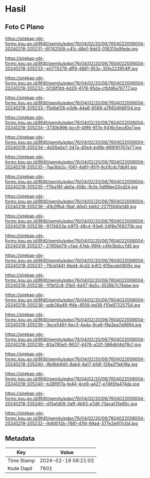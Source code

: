 # Hasil

## Foto C Plano

https://sirekap-obj-formc.kpu.go.id/8fd0/pemilu/pdpr/76/04/02/20/06/7604022006004-20240218-205231--6f742509-c41c-48e1-9dd3-018313e9fede.jpg

https://sirekap-obj-formc.kpu.go.id/8fd0/pemilu/pdpr/76/04/02/20/06/7604022006004-20240218-205233--e0770278-dff9-4881-953c-35fe223954ff.jpg

https://sirekap-obj-formc.kpu.go.id/8fd0/pemilu/pdpr/76/04/02/20/06/7604022006004-20240218-205233--5f26f5fd-4d29-4178-95da-cfbfd6a76777.jpg

https://sirekap-obj-formc.kpu.go.id/8fd0/pemilu/pdpr/76/04/02/20/06/7604022006004-20240218-205233--f5e6af28-e3db-44a6-8589-a76624fd8104.jpg

https://sirekap-obj-formc.kpu.go.id/8fd0/pemilu/pdpr/76/04/02/20/06/7604022006004-20240218-205234--3730b996-bcc9-49f6-817e-9416c5ecd0e7.jpg

https://sirekap-obj-formc.kpu.go.id/8fd0/pemilu/pdpr/76/04/02/20/06/7604022006004-20240218-205234--4d26a0e7-347a-40e4-b49b-689f91767a77.jpg

https://sirekap-obj-formc.kpu.go.id/8fd0/pemilu/pdpr/76/04/02/20/06/7604022006004-20240218-205235--7aa3bb2c-1061-4d61-951f-9c0fcdc7db91.jpg

https://sirekap-obj-formc.kpu.go.id/8fd0/pemilu/pdpr/76/04/02/20/06/7604022006004-20240218-205235--f11ba18f-ab0a-458c-9cfa-5d99ee33cd24.jpg

https://sirekap-obj-formc.kpu.go.id/8fd0/pemilu/pdpr/76/04/02/20/06/7604022006004-20240218-205236--41b2ffb4-f8af-46e0-bb62-227f5fd0e1d9.jpg

https://sirekap-obj-formc.kpu.go.id/8fd0/pemilu/pdpr/76/04/02/20/06/7604022006004-20240218-205236--9174833a-b975-48c4-93e6-24f8e769270b.jpg

https://sirekap-obj-formc.kpu.go.id/8fd0/pemilu/pdpr/76/04/02/20/06/7604022006004-20240218-205237--27856d79-cfad-47eb-99f4-c4fe3bdcc7d5.jpg

https://sirekap-obj-formc.kpu.go.id/8fd0/pemilu/pdpr/76/04/02/20/06/7604022006004-20240218-205237--78cb14d1-6bd4-4cd2-b4f2-615ecde0805c.jpg

https://sirekap-obj-formc.kpu.go.id/8fd0/pemilu/pdpr/76/04/02/20/06/7604022006004-20240218-205238--1f1bf2c8-31b0-4d47-8a5c-3526b7c74ebe.jpg

https://sirekap-obj-formc.kpu.go.id/8fd0/pemilu/pdpr/76/04/02/20/06/7604022006004-20240218-205238--adb38a49-ff4b-4558-bd38-f10e67225754.jpg

https://sirekap-obj-formc.kpu.go.id/8fd0/pemilu/pdpr/76/04/02/20/06/7604022006004-20240218-205239--3ece5461-6ec3-4a4a-9ca6-f9a3ea7a9994.jpg

https://sirekap-obj-formc.kpu.go.id/8fd0/pemilu/pdpr/76/04/02/20/06/7604022006004-20240218-205239--83a785e0-9637-4478-a32f-586db14d78c1.jpg

https://sirekap-obj-formc.kpu.go.id/8fd0/pemilu/pdpr/76/04/02/20/06/7604022006004-20240218-205240--8b9bb945-8ab4-4a17-b1df-126a2f1eb18a.jpg

https://sirekap-obj-formc.kpu.go.id/8fd0/pemilu/pdpr/76/04/02/20/06/7604022006004-20240218-205240--b28f917a-fe44-4ce9-a427-e7465fa474de.jpg

https://sirekap-obj-formc.kpu.go.id/8fd0/pemilu/pdpr/76/04/02/20/06/7604022006004-20240218-205240--d15a1d08-3aff-4b93-a7d8-73acaf31e85c.jpg

https://sirekap-obj-formc.kpu.go.id/8fd0/pemilu/pdpr/76/04/02/20/06/7604022006004-20240218-205232--9dfd012b-7881-41f4-89a4-377e2e917c0d.jpg


## Metadata

| Key        | Value               |
| ---------- | ------------------- |
| Time Stamp | 2024-02-19 06:21:02 |
| Kode Dapil | 7601                |



